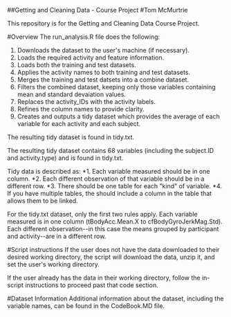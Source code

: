 ##Getting and Cleaning Data - Course Project
#Tom McMurtrie

This repository is for the Getting and Cleaning Data Course Project.

#Overview
The run_analysis.R file does the following:
1.  Downloads the dataset to the user's machine (if necessary).
2.  Loads the required activity and feature information.
3.  Loads both the training and test datasets.
4.  Applies the activity names to both training and test datasets.
5.  Merges the training and test datsets into a combine dataset.
6.  Filters the combined dataset, keeping only those variables containing mean and standard devaiation values.
7.  Replaces the activity_IDs with the activity labels.  
8.  Refines the column names to provide clarity.
9.  Creates and outputs a tidy dataset which provides the average of each variable for each activity and each subject.  

The resulting tidy dataset is found in tidy.txt.

The resulting tidy dataset contains 68 variables (including the subject.ID and activity.type) and is found in tidy.txt.

Tidy data is described as:
*1.  Each variable measured should be in one column.
*2.  Each different observation of that variable should be in a different row.
*3.  There should be one table for each "kind" of variable.
*4.  If you have multiple tables, the should include a column in the table that allows them to be linked.

For the tidy.txt dataset, only the first two rules apply.  Each variable measured is in one column (tBodyAcc.Mean.X to cfBodyGyroJerkMag.Std).  Each different observation--in this case the means grouped by participant and activity--are in a different row.  


#Script instructions
If the user does not have the data downloaded to their desired working directory, the script will download the data, unzip it, and set the user's working directory.

If the user already has the data in their working directory, follow the in-script instructions to proceed past that code section.  

#Dataset Information
Additional information about the dataset, including the variable names, can be found in the CodeBook.MD file.  